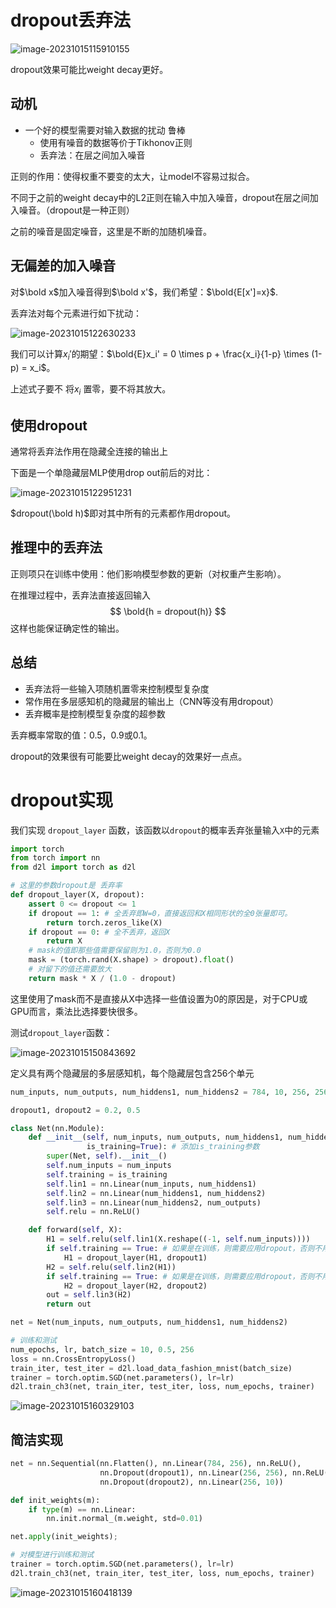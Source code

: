 # dropout丢弃法

![image-20231015115910155](img/image-20231015115910155.png)

dropout效果可能比weight decay更好。

## 动机

* 一个好的模型需要对输入数据的扰动 鲁棒
  * 使用有噪音的数据等价于Tikhonov正则
  * 丢弃法：在层之间加入噪音

正则的作用：使得权重不要变的太大，让model不容易过拟合。

不同于之前的weight decay中的L2正则在输入中加入噪音，dropout在层之间加入噪音。（dropout是一种正则）

之前的噪音是固定噪音，这里是不断的加随机噪音。

## 无偏差的加入噪音

对$\bold x$加入噪音得到$\bold x'$，我们希望：$\bold{E[x']=x}$. 

丢弃法对每个元素进行如下扰动：

![image-20231015122630233](img/image-20231015122630233.png)

我们可以计算$x_i'$的期望：$\bold{E}x_i' = 0 \times p + \frac{x_i}{1-p} \times (1-p) = x_i$。

上述式子要不 将$x_i$ 置零，要不将其放大。

## 使用dropout

通常将丢弃法作用在隐藏全连接的输出上

下面是一个单隐藏层MLP使用drop out前后的对比：

![image-20231015122951231](img/image-20231015122951231.png)

$dropout(\bold h)$即对其中所有的元素都作用dropout。

## 推理中的丢弃法

正则项只在训练中使用：他们影响模型参数的更新（对权重产生影响）。

在推理过程中，丢弃法直接返回输入
$$
\bold{h = dropout(h)}
$$
这样也能保证确定性的输出。

## 总结

* 丢弃法将一些输入项随机置零来控制模型复杂度
* 常作用在多层感知机的隐藏层的输出上（CNN等没有用dropout）
* 丢弃概率是控制模型复杂度的超参数

丢弃概率常取的值：0.5，0.9或0.1。

dropout的效果很有可能要比weight decay的效果好一点点。

# dropout实现

我们实现 `dropout_layer` 函数，该函数以`dropout`的概率丢弃张量输入`X`中的元素

```python
import torch
from torch import nn
from d2l import torch as d2l

# 这里的参数dropout是 丢弃率
def dropout_layer(X, dropout):
    assert 0 <= dropout <= 1
    if dropout == 1: # 全丢弃即W=0，直接返回和X相同形状的全0张量即可。
        return torch.zeros_like(X)
    if dropout == 0: # 全不丢弃，返回X
        return X
    # mask的值即那些值需要保留则为1.0，否则为0.0
    mask = (torch.rand(X.shape) > dropout).float() 
    # 对留下的值还需要放大
    return mask * X / (1.0 - dropout)
```

这里使用了mask而不是直接从X中选择一些值设置为0的原因是，对于CPU或GPU而言，乘法比选择要快很多。

测试`dropout_layer`函数：

![image-20231015150843692](img/image-20231015150843692.png)

定义具有两个隐藏层的多层感知机，每个隐藏层包含256个单元

```python
num_inputs, num_outputs, num_hiddens1, num_hiddens2 = 784, 10, 256, 256

dropout1, dropout2 = 0.2, 0.5

class Net(nn.Module):
    def __init__(self, num_inputs, num_outputs, num_hiddens1, num_hiddens2,
                 is_training=True): # 添加is_training参数
        super(Net, self).__init__()
        self.num_inputs = num_inputs
        self.training = is_training
        self.lin1 = nn.Linear(num_inputs, num_hiddens1)
        self.lin2 = nn.Linear(num_hiddens1, num_hiddens2)
        self.lin3 = nn.Linear(num_hiddens2, num_outputs)
        self.relu = nn.ReLU()

    def forward(self, X):
        H1 = self.relu(self.lin1(X.reshape((-1, self.num_inputs))))
        if self.training == True: # 如果是在训练，则需要应用dropout，否则不用
            H1 = dropout_layer(H1, dropout1)
        H2 = self.relu(self.lin2(H1))
        if self.training == True: # 如果是在训练，则需要应用dropout，否则不用
            H2 = dropout_layer(H2, dropout2)
        out = self.lin3(H2)
        return out

net = Net(num_inputs, num_outputs, num_hiddens1, num_hiddens2)

# 训练和测试
num_epochs, lr, batch_size = 10, 0.5, 256
loss = nn.CrossEntropyLoss()
train_iter, test_iter = d2l.load_data_fashion_mnist(batch_size)
trainer = torch.optim.SGD(net.parameters(), lr=lr)
d2l.train_ch3(net, train_iter, test_iter, loss, num_epochs, trainer)
```

![image-20231015160329103](img/image-20231015160329103.png)



## 简洁实现



```python
net = nn.Sequential(nn.Flatten(), nn.Linear(784, 256), nn.ReLU(),
                    nn.Dropout(dropout1), nn.Linear(256, 256), nn.ReLU(),
                    nn.Dropout(dropout2), nn.Linear(256, 10))

def init_weights(m):
    if type(m) == nn.Linear:
        nn.init.normal_(m.weight, std=0.01)

net.apply(init_weights);

# 对模型进行训练和测试
trainer = torch.optim.SGD(net.parameters(), lr=lr)
d2l.train_ch3(net, train_iter, test_iter, loss, num_epochs, trainer)
```

![image-20231015160418139](img/image-20231015160418139.png)













